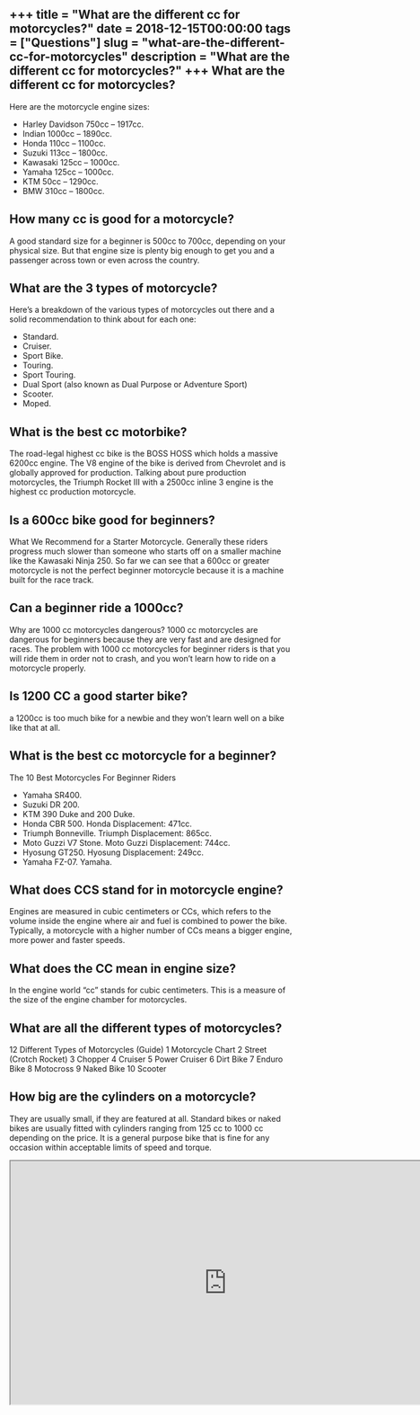 +++
title = "What are the different cc for motorcycles?"
date = 2018-12-15T00:00:00
tags = ["Questions"]
slug = "what-are-the-different-cc-for-motorcycles"
description = "What are the different cc for motorcycles?"
+++
What are the different cc for motorcycles?
------------------------------------------

Here are the motorcycle engine sizes:

- Harley Davidson 750cc – 1917cc.
- Indian 1000cc – 1890cc.
- Honda 110cc – 1100cc.
- Suzuki 113cc – 1800cc.
- Kawasaki 125cc – 1000cc.
- Yamaha 125cc – 1000cc.
- KTM 50cc – 1290cc.
- BMW 310cc – 1800cc.

How many cc is good for a motorcycle?
-------------------------------------

A good standard size for a beginner is 500cc to 700cc, depending on your physical size. But that engine size is plenty big enough to get you and a passenger across town or even across the country.

What are the 3 types of motorcycle?
-----------------------------------

Here’s a breakdown of the various types of motorcycles out there and a solid recommendation to think about for each one:

- Standard.
- Cruiser.
- Sport Bike.
- Touring.
- Sport Touring.
- Dual Sport (also known as Dual Purpose or Adventure Sport)
- Scooter.
- Moped.

What is the best cc motorbike?
------------------------------

The road-legal highest cc bike is the BOSS HOSS which holds a massive 6200cc engine. The V8 engine of the bike is derived from Chevrolet and is globally approved for production. Talking about pure production motorcycles, the Triumph Rocket III with a 2500cc inline 3 engine is the highest cc production motorcycle.

Is a 600cc bike good for beginners?
-----------------------------------

What We Recommend for a Starter Motorcycle. Generally these riders progress much slower than someone who starts off on a smaller machine like the Kawasaki Ninja 250. So far we can see that a 600cc or greater motorcycle is not the perfect beginner motorcycle because it is a machine built for the race track.

Can a beginner ride a 1000cc?
-----------------------------

Why are 1000 cc motorcycles dangerous? 1000 cc motorcycles are dangerous for beginners because they are very fast and are designed for races. The problem with 1000 cc motorcycles for beginner riders is that you will ride them in order not to crash, and you won’t learn how to ride on a motorcycle properly.

Is 1200 CC a good starter bike?
-------------------------------

a 1200cc is too much bike for a newbie and they won’t learn well on a bike like that at all.

What is the best cc motorcycle for a beginner?
----------------------------------------------

The 10 Best Motorcycles For Beginner Riders

- Yamaha SR400.
- Suzuki DR 200.
- KTM 390 Duke and 200 Duke.
- Honda CBR 500. Honda Displacement: 471cc.
- Triumph Bonneville. Triumph Displacement: 865cc.
- Moto Guzzi V7 Stone. Moto Guzzi Displacement: 744cc.
- Hyosung GT250. Hyosung Displacement: 249cc.
- Yamaha FZ-07. Yamaha.

What does CCS stand for in motorcycle engine?
---------------------------------------------

Engines are measured in cubic centimeters or CCs, which refers to the volume inside the engine where air and fuel is combined to power the bike. Typically, a motorcycle with a higher number of CCs means a bigger engine, more power and faster speeds.

What does the CC mean in engine size?
-------------------------------------

In the engine world “cc” stands for cubic centimeters. This is a measure of the size of the engine chamber for motorcycles.

What are all the different types of motorcycles?
------------------------------------------------

12 Different Types of Motorcycles (Guide) 1 Motorcycle Chart 2 Street (Crotch Rocket) 3 Chopper 4 Cruiser 5 Power Cruiser 6 Dirt Bike 7 Enduro Bike 8 Motocross 9 Naked Bike 10 Scooter

How big are the cylinders on a motorcycle?
------------------------------------------

They are usually small, if they are featured at all. Standard bikes or naked bikes are usually fitted with cylinders ranging from 125 cc to 1000 cc depending on the price. It is a general purpose bike that is fine for any occasion within acceptable limits of speed and torque.

<iframe allow="accelerometer; autoplay; clipboard-write; encrypted-media; gyroscope; picture-in-picture" allowfullscreen="" class="__youtube_prefs__  epyt-is-override  no-lazyload" data-no-lazy="1" data-origheight="433" data-origwidth="770" data-skipgform_ajax_framebjll="" height="433" id="_ytid_85321" loading="lazy" src="https://www.youtube.com/embed/erP9Jxr_M6w?enablejsapi=1&autoplay=0&cc_load_policy=0&cc_lang_pref=&iv_load_policy=1&loop=0&modestbranding=0&rel=1&fs=1&playsinline=0&autohide=2&theme=dark&color=red&controls=1&" title="YouTube player" width="770"></iframe>